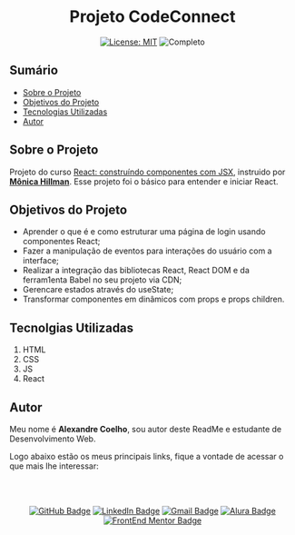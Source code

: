 <h1 align="center"> Projeto CodeConnect </h1>

<div align="center">

  <a href="https://github.com/coelhoalexandre/projeto-alura-codeconnect/blob/master/LICENSE" target="_blank"><img src="https://img.shields.io/badge/License-MIT-yellow.svg" alt="License: MIT"></a> <img src="https://img.shields.io/badge/Completo-lightgreen.svg" alt="Completo">

</div>

## Sumário

- [Sobre o Projeto](#sobre-o-projeto)
- [Objetivos do Projeto](#objetivos-do-projeto)
- [Tecnologias Utilizadas](#tecnolgias-utilizadas)
- [Autor](#autor)

## Sobre o Projeto

Projeto do curso [React: construíndo componentes com JSX](https://cursos.alura.com.br/course/react-construindo-componentes-jsx), instruido por [**Mônica Hillman**](https://github.com/MonicaHillman). Esse projeto foi o básico para entender e iniciar React.

## Objetivos do Projeto

- Aprender o que é e como estruturar uma página de login usando componentes React;
- Fazer a manipulação de eventos para interações do usuário com a interface;
- Realizar a integração das bibliotecas React, React DOM e da ferram1enta Babel no seu projeto via CDN;
- Gerencare estados através do useState;
- Transformar componentes em dinâmicos com props e props children.

## Tecnolgias Utilizadas

1. HTML
2. CSS
3. JS
4. React

## Autor
Meu nome é **Alexandre Coelho**, sou autor deste ReadMe e estudante de Desenvolvimento Web. 

Logo abaixo estão os meus principais links, fique a vontade de acessar o que mais lhe interessar:

<br>

<br>

<div align="center">

<a href = "https://github.com/coelhoalexandre"><img src="https://img.shields.io/badge/GitHub-%23333?style=for-the-badge&logo=github&logoColor=white" alt="GitHub Badge"></a>
<a href="https://www.linkedin.com/in/-coelhoalexandre/" target="_blank"><img src="https://img.shields.io/badge/-LinkedIn-%230077B5?style=for-the-badge&logo=linkedin&logoColor=white" alt="LinkedIn Badge"></a>
<a href = "mailto:alexandrecoelhocontato@gmail.com" target="_blank"><img src="https://img.shields.io/badge/-Gmail-critical?style=for-the-badge&logo=gmail&logoColor=white" target="_blank" alt="Gmail Badge"></a>
<a href = "https://cursos.alura.com.br/user/coelhoalexandre" target="_blank"><img src="https://img.shields.io/badge/Alura-0747a6?style=for-the-badge&logo=alura&logoColor=white" target="_blank" alt="Alura Badge"></a>
<a href = "https://www.frontendmentor.io/profile/coelhoalexandre" target="_blank"><img src="https://img.shields.io/badge/Frontend_Mentor-white?style=for-the-badge&logo=frontendmentor&logoColor=blue" alt="FrontEnd Mentor Badge">
